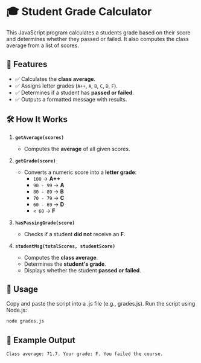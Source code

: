 # 🎓 Student Grade Calculator

This JavaScript program calculates a students grade based on their score and determines whether they passed or failed. It also computes the class average from a list of scores.

## 🚀 Features
- ✅ Calculates the **class average**.
- ✅ Assigns letter grades (`A++`, `A`, `B`, `C`, `D`, `F`).
- ✅ Determines if a student has **passed or failed**.
- ✅ Outputs a formatted message with results.

## 🛠️ How It Works
1. **`getAverage(scores)`**  
   - Computes the **average** of all given scores.  

2. **`getGrade(score)`**  
   - Converts a numeric score into a **letter grade**:
     - `100` → **A++**
     - `90 - 99` → **A**
     - `80 - 89` → **B**
     - `70 - 79` → **C**
     - `60 - 69` → **D**
     - `< 60` → **F**

3. **`hasPassingGrade(score)`**  
   - Checks if a student **did not** receive an **F**.

4. **`studentMsg(totalScores, studentScore)`**  
   - Computes the **class average**.
   - Determines the **student's grade**.
   - Displays whether the student **passed or failed**.

## 🔧 Usage
Copy and paste the script into a .js file (e.g., grades.js).
Run the script using Node.js:
```bash
node grades.js
```

## 📌 Example Output
```bash
Class average: 71.7. Your grade: F. You failed the course.
